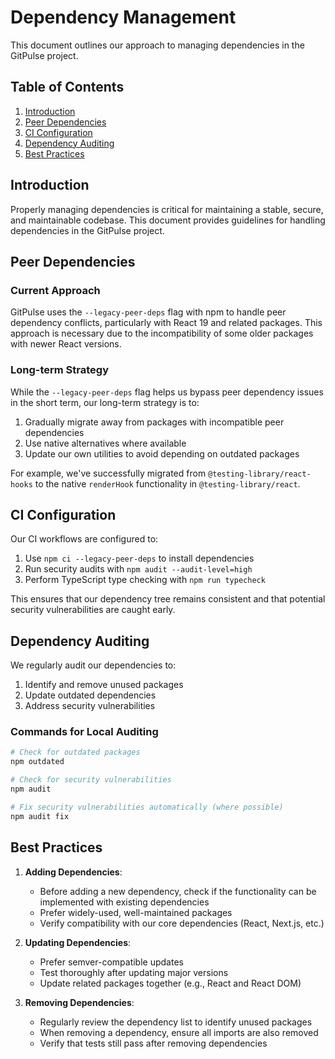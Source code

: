 # Dependency Management

This document outlines our approach to managing dependencies in the GitPulse project.

## Table of Contents

1. [Introduction](#introduction)
2. [Peer Dependencies](#peer-dependencies)
3. [CI Configuration](#ci-configuration)
4. [Dependency Auditing](#dependency-auditing)
5. [Best Practices](#best-practices)

## Introduction

Properly managing dependencies is critical for maintaining a stable, secure, and maintainable codebase. This document provides guidelines for handling dependencies in the GitPulse project.

## Peer Dependencies

### Current Approach

GitPulse uses the `--legacy-peer-deps` flag with npm to handle peer dependency conflicts, particularly with React 19 and related packages. This approach is necessary due to the incompatibility of some older packages with newer React versions.

### Long-term Strategy

While the `--legacy-peer-deps` flag helps us bypass peer dependency issues in the short term, our long-term strategy is to:

1. Gradually migrate away from packages with incompatible peer dependencies
2. Use native alternatives where available
3. Update our own utilities to avoid depending on outdated packages

For example, we've successfully migrated from `@testing-library/react-hooks` to the native `renderHook` functionality in `@testing-library/react`.

## CI Configuration

Our CI workflows are configured to:

1. Use `npm ci --legacy-peer-deps` to install dependencies
2. Run security audits with `npm audit --audit-level=high`
3. Perform TypeScript type checking with `npm run typecheck`

This ensures that our dependency tree remains consistent and that potential security vulnerabilities are caught early.

## Dependency Auditing

We regularly audit our dependencies to:

1. Identify and remove unused packages
2. Update outdated dependencies
3. Address security vulnerabilities

### Commands for Local Auditing

```bash
# Check for outdated packages
npm outdated

# Check for security vulnerabilities
npm audit

# Fix security vulnerabilities automatically (where possible)
npm audit fix
```

## Best Practices

1. **Adding Dependencies**:
   - Before adding a new dependency, check if the functionality can be implemented with existing dependencies
   - Prefer widely-used, well-maintained packages
   - Verify compatibility with our core dependencies (React, Next.js, etc.)

2. **Updating Dependencies**:
   - Prefer semver-compatible updates
   - Test thoroughly after updating major versions
   - Update related packages together (e.g., React and React DOM)

3. **Removing Dependencies**:
   - Regularly review the dependency list to identify unused packages
   - When removing a dependency, ensure all imports are also removed
   - Verify that tests still pass after removing dependencies
